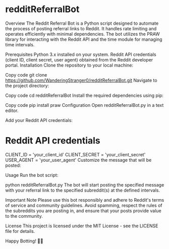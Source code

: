 # redditReferralBot

Overview
The Reddit Referral Bot is a Python script designed to automate the process of posting referral links to Reddit. It handles rate limiting and operates efficiently with minimal dependencies. The bot utilizes the PRAW library for interacting with the Reddit API and the time module for managing time intervals.

Prerequisites
Python 3.x installed on your system.
Reddit API credentials (client ID, client secret, user agent) obtained from the Reddit developer portal.
Installation
Clone the repository to your local machine:

Copy code
git clone https://github.com/WanderingStranger0/redditReferralBot.git
Navigate to the project directory:

Copy code
cd redditReferralBot
Install the required dependencies using pip:

Copy code
pip install praw
Configuration
Open redditReferralBot.py in a text editor.

Add your Reddit API credentials:

# Reddit API credentials
CLIENT_ID = 'your_client_id'
CLIENT_SECRET = 'your_client_secret'
USER_AGENT = 'your_user_agent'
Customize the message that will be posted:


Usage
Run the bot script:

python redditReferralBot.py
The bot will start posting the specified message with your referral link to the specified subreddit(s) at the defined intervals.

Important Note
Please use this bot responsibly and adhere to Reddit's terms of service and community guidelines. Avoid spamming, respect the rules of the subreddits you are posting in, and ensure that your posts provide value to the community.

License
This project is licensed under the MIT License - see the LICENSE file for details.

Happy Botting! 🤖✨

